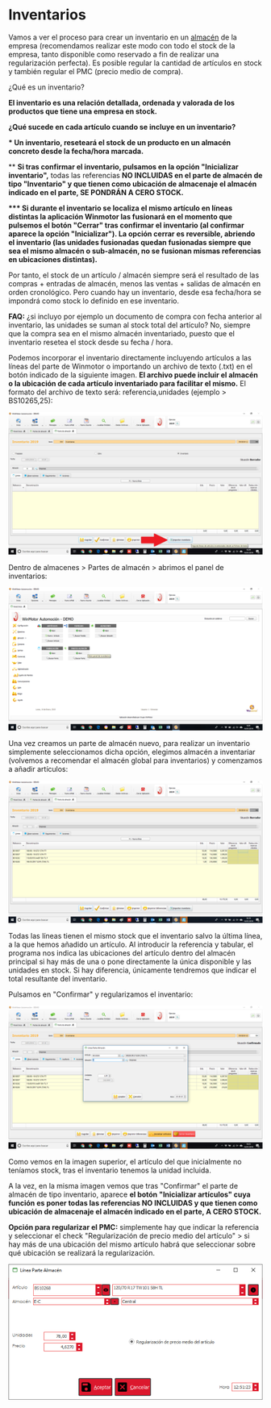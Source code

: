 # Inventarios

Vamos a ver el proceso para crear un inventario en un [almacén](../../../manuales/almacenes/) de la empresa (recomendamos realizar este modo con todo el stock de la empresa, tanto disponible como reservado a fin de realizar una regularización perfecta). Es posible regular la cantidad de artículos en stock y también regular el PMC (precio medio de compra).

¿Qué es un inventario?

**El inventario es una relación detallada, ordenada y valorada de los productos que tiene una empresa en stock.‌**

**¿Qué sucede en cada artículo cuando se incluye en un inventario?‌**

**\* Un inventario, reseteará el stock de un producto en un almacén concreto desde la fecha/hora marcada.**

\*\* **Si tras confirmar el inventario, pulsamos en la opción "Inicializar inventario",** todas las referencias **NO INCLUIDAS en el parte de almacén de tipo "Inventario" y que tienen como ubicación de almacenaje el almacén indicado en el parte, SE PONDRÁN A CERO STOCK.**

**\*\*\* Si durante el inventario se localiza el mismo artículo en líneas distintas la aplicación Winmotor las fusionará en el momento que pulsemos el botón "Cerrar" tras confirmar el inventario (al confirmar aparece la opción "Inicializar"). La opción cerrar es reversible, abriendo el inventario (las unidades fusionadas quedan fusionadas siempre que sea el mismo almacén o sub-almacén, no se fusionan mismas referencias en ubicaciones distintas).**

Por tanto, el stock de un artículo / almacén siempre será el resultado de las compras + entradas de almacén, menos las ventas + salidas de almacén en orden cronológico. Pero cuando hay un inventario, desde esa fecha/hora se impondrá como stock lo definido en ese inventario.‌

**FAQ:** ¿si incluyo por ejemplo un documento de compra con fecha anterior al inventario, las unidades se suman al stock total del artículo? No, siempre que la compra sea en el mismo almacén inventariado, puesto que el inventario resetea el stock desde su fecha / hora.

Podemos incorporar el inventario directamente incluyendo artículos a las líneas del parte de Winmotor o importando un archivo de texto (.txt) en el botón indicado de la siguiente imagen. **El archivo puede incluir el almacén o la ubicación de cada artículo inventariado para facilitar el mismo.** El formato del archivo de texto será: referencia,unidades (ejemplo > BS10265,25):

![](<../../../.gitbook/assets/image (134).png>)

Dentro de almacenes > Partes de almacén > abrimos el panel de inventarios:

![](<../../../.gitbook/assets/image (123).png>)

Una vez creamos un parte de almacén nuevo, para realizar un inventario simplemente seleccionamos dicha opción, elegimos almacén a inventariar (volvemos a recomendar el almacén global para inventarios) y comenzamos a añadir artículos:

![](<../../../.gitbook/assets/image (132).png>)

Todas las líneas tienen el mismo stock que el inventario salvo la última línea, a la que hemos añadido un artículo. Al introducir la referencia y tabular, el programa nos indica las ubicaciones del artículo dentro del almacén principal si hay más de una o pone directamente la única disponible y las unidades en stock. Si hay diferencia, únicamente tendremos que indicar el total resultante del inventario.

Pulsamos en "Confirmar" y regularizamos el inventario:

![](<../../../.gitbook/assets/image (133).png>)

Como vemos en la imagen superior, el artículo del que inicialmente no teníamos stock, tras el inventario tenemos la unidad incluida.

A la vez, en la misma imagen vemos que tras "Confirmar" el parte de almacén de tipo inventario, aparece **el botón "Inicializar artículos" cuya función es poner todas las referencias NO INCLUIDAS  y que tienen como ubicación de almacenaje el almacén indicado en el parte, A CERO STOCK.**

**Opción para regularizar el PMC:** simplemente hay que indicar la referencia y seleccionar el check "Regularización de precio medio del artículo" > si hay más de una ubicación del mismo artículo habrá que seleccionar sobre qué ubicación se realizará la regularización.

![](<../../../.gitbook/assets/imagen (3) (1) (2).png>)
